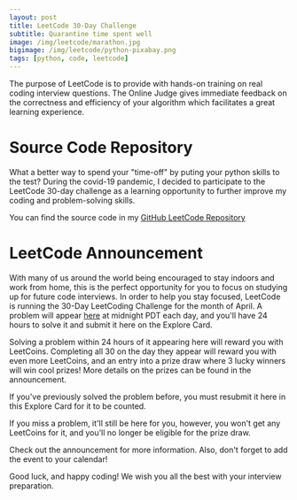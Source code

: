 ```yaml
---
layout: post
title: LeetCode 30-Day Challenge
subtitle: Quarantine time spent well
image: /img/leetcode/marathon.jpg
bigimage: /img/leetcode/python-pixabay.png
tags: [python, code, leetcode]
---
```


The purpose of LeetCode is to provide with hands-on training on real coding interview questions. The Online Judge gives immediate feedback on the correctness and efficiency of your algorithm which facilitates a great learning experience.


Source Code Repository
====================

What a better way to spend your "time-off" by puting your python skills to the test? During the covid-19 pandemic, I decided to participate to the LeetCode 30-day challenge as a learning opportunity to further improve my coding and problem-solving skills.

You can find the source code in my [GitHub LeetCode Repository](https://github.com/ioannismesionis/LeetCode)

LeetCode Announcement
====================

With many of us around the world being encouraged to stay indoors and work from home, this is the perfect opportunity for you to focus on studying up for future code interviews. In order to help you stay focused, LeetCode is running the 30-Day LeetCoding Challenge for the month of April. A problem will appear [here](https://leetcode.com/explore/featured/card/30-day-leetcoding-challenge/529/week-2/) at midnight PDT each day, and you'll have 24 hours to solve it and submit it here on the Explore Card.

Solving a problem within 24 hours of it appearing here will reward you with LeetCoins. Completing all 30 on the day they appear will reward you with even more LeetCoins, and an entry into a prize draw where 3 lucky winners will win cool prizes! More details on the prizes can be found in the announcement.

If you've previously solved the problem before, you must resubmit it here in this Explore Card for it to be counted.

If you miss a problem, it'll still be here for you, however, you won't get any LeetCoins for it, and you'll no longer be eligible for the prize draw.

Check out the announcement for more information. Also, don't forget to add the event to your calendar!

Good luck, and happy coding! We wish you all the best with your interview preparation.


